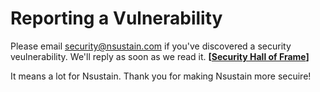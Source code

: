 # Reporting a Vulnerability

Please email security@nsustain.com 
if you've discovered a security veulnerability.
We'll reply as soon as we read it.
**[[Security Hall of Frame](./HALL-OF-FRAME.md)]**

It means a lot for Nsustain. Thank you for
making Nsustain more secuire!
